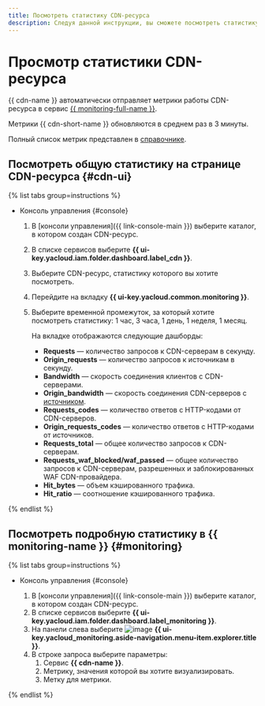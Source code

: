 ```yaml
---
title: Посмотреть статистику CDN-ресурса
description: Следуя данной инструкции, вы сможете посмотреть статистику CDN-ресурса.
---
```


# Просмотр статистики CDN-ресурса

{{ cdn-name }} автоматически отправляет метрики работы CDN-ресурса в сервис [{{ monitoring-full-name }}](../../../monitoring/).

Метрики {{ cdn-short-name }} обновляются в среднем раз в 3 минуты.

Полный список метрик представлен в [справочнике](../../metrics.md).

## Посмотреть общую статистику на странице CDN-ресурса {#cdn-ui}

{% list tabs group=instructions %}

- Консоль управления {#console}

  1. В [консоли управления]({{ link-console-main }}) выберите каталог, в котором создан CDN-ресурс.
  1. В списке сервисов выберите **{{ ui-key.yacloud.iam.folder.dashboard.label_cdn }}**.
  1. Выберите CDN-ресурс, статистику которого вы хотите посмотреть.
  1. Перейдите на вкладку **{{ ui-key.yacloud.common.monitoring }}**.
  1. Выберите временной промежуток, за который хотите посмотреть статистику: 1 час, 3 часа, 1 день, 1 неделя, 1 месяц.

      На вкладке отображаются следующие дашборды:

      * **Requests** — количество запросов к CDN-серверам в секунду.
      * **Origin_requests** — количество запросов к источникам в секунду.
      * **Bandwidth** — скорость соединения клиентов с CDN-серверами.
      * **Origin_bandwidth** — скорость соединения CDN-серверов с [источником](../../concepts/origins.md).
      * **Requests_codes** — количество ответов с HTTP-кодами от CDN-серверов.
      * **Origin_requests_codes** — количество ответов с HTTP-кодами от источников.
      * **Requests_total** — общее количество запросов к CDN-серверам.
      * **Requests_waf_blocked/waf_passed** — общее количество запросов к CDN-серверам, разрешенных и заблокированных WAF CDN-провайдера.
      * **Hit_bytes** — объем кэшированного трафика.
      * **Hit_ratio** — соотношение кэшированного трафика.

{% endlist %}

## Посмотреть подробную статистику в {{ monitoring-name }} {#monitoring}

{% list tabs group=instructions %}

- Консоль управления {#console}

  1. В [консоли управления]({{ link-console-main }}) выберите каталог, в котором создан CDN-ресурс.
  1. В списке сервисов выберите **{{ ui-key.yacloud.iam.folder.dashboard.label_monitoring }}**.
  1. На панели слева выберите ![image](../../../_assets/monitoring/concepts/visualization/legend-goto-chart.svg) **{{ ui-key.yacloud_monitoring.aside-navigation.menu-item.explorer.title }}**.
  1. В строке запроса выберите параметры:
      1. Сервис **{{ cdn-name }}**.
      1. Метрику, значения которой вы хотите визуализировать.
      1. Метку для метрики.

{% endlist %}